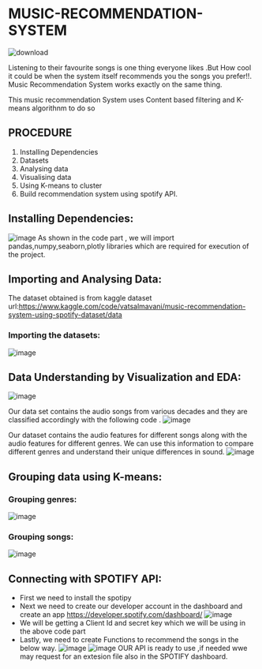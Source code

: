 # MUSIC-RECOMMENDATION-SYSTEM
![download](https://user-images.githubusercontent.com/106464481/170862900-f94ea208-243a-468a-809f-8345ab460295.jpg)

Listening to their favourite songs is one thing everyone likes .But How cool it could be  when the system itself recommends you the songs you prefer!!.
Music Recommendation System works exactly on the same thing.

This music recommendation System uses Content based filtering and K-means algorithnm to do so

## PROCEDURE 
1.  Installing Dependencies
2.  Datasets
3.  Analysing data
4.  Visualising data
5.  Using K-means to cluster
6.  Build recommendation system using spotify API.

## Installing Dependencies:
![image](https://user-images.githubusercontent.com/106464481/170863142-9e3088a7-e388-434c-8f64-9e07e3bde569.png)
As shown in the code part , we will import pandas,numpy,seaborn,plotly libraries which are required for execution of the project.

## Importing and Analysing Data:
The dataset obtained is from kaggle 
dataset url:https://www.kaggle.com/code/vatsalmavani/music-recommendation-system-using-spotify-dataset/data
### Importing the datasets:
![image](https://user-images.githubusercontent.com/106464481/170868351-7cf9616c-a173-4dab-92c4-32d3d64c08e3.png)

## Data Understanding by Visualization and EDA:
![image](https://user-images.githubusercontent.com/106464481/170879482-8fe0d99d-6b63-48ec-8b29-c169429621f7.png)


Our data set contains the audio songs  from various decades and they are classified accordingly with the following code .
![image](https://user-images.githubusercontent.com/106464481/170879607-218d1456-aaf3-4fe6-b6e4-7cff4bc5a69a.png)

Our dataset contains the audio features for different songs along with the audio features for different genres. We can use this information to compare different genres and understand their unique differences in sound.
![image](https://user-images.githubusercontent.com/106464481/170879631-cf5e17bc-a1d7-4b1a-9c38-b969e536d31b.png)

## Grouping data using K-means:
### Grouping genres:
![image](https://user-images.githubusercontent.com/106464481/170879687-49c7c4e3-c692-4e5c-9dda-a3a2127e96d1.png)
### Grouping songs:
![image](https://user-images.githubusercontent.com/106464481/170879712-384ca901-37fb-4fcc-a1c0-ebf1e5b84860.png)

## Connecting with SPOTIFY API:
- First we need to install the spotipy 
- Next we need to create our developer account in the dashboard and create an app https://developer.spotify.com/dashboard/
![image](https://user-images.githubusercontent.com/106464481/170879859-1863e175-6ca6-4865-bfbd-69d77537fcd9.png)
- We will be getting a Client Id and secret key which we will be using in the above code part 
- Lastly, we need to create Functions to recommend the songs in the below way.
![image](https://user-images.githubusercontent.com/106464481/170879942-bffb3ed9-f572-4926-a6fd-6c81c61cb00e.png)
![image](https://user-images.githubusercontent.com/106464481/170879974-43b73428-ae1f-4ca9-b80b-2a36fdcdc4f4.png)
OUR API is ready to use ,if needed wwe may request for an extesion file also in the SPOTIFY dashboard.



